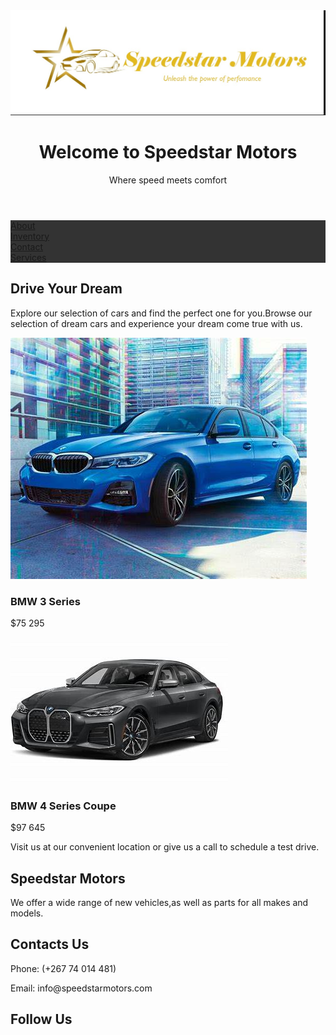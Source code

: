 <DOCTYPE html>
<html lang="en">
<head>
  <img src="logo1.jpg">
  <title></title>
</head>
  <body>
<header>
  <h1>Welcome to Speedstar Motors</h1>
  <p>Where speed meets comfort</p>
<nav>
  <style>
ul {
  list-style-type: none;
  margin: 0;
  padding:0;
  overflow: hidden;
  background-color: #333333;
}

li {
  float:left;
}

li a {
  display: block;
  color: white;
  text-align: center;
  padding: 16px;
  text-decoration: none;
}

li a:hover {
  background-color: #111111;
}
</style>
</nav>  
</header>
<ul>
  <li><a href="About">About</a></li>
  <li><a href="Inventory">Inventory</a></li>
  <li><a href="#contact">Contact</a></li>
  <li><a href="#Services">Services</a></li>
</ul>
<main>
  <h2>Drive Your Dream</h2>
  <p>Explore our selection of cars and find the perfect one for you.Browse our selection of dream cars and experience your dream come true with us.</p>
</main>
  <img src="car1.jpg" alt="A new car from Speedstar Motors">
  <h3>BMW 3 Series</h3>
  <p>$75 295</p>
  <img src="car3.jpg" alt= "A new car from Speedstar Motors">
    <h3>BMW 4 Series Coupe</h3>
    <p>$97 645</p>
  <p>Visit us at our convenient location or give us a call to schedule a test drive.</p>
  <footer>
    <section>
      <h2> Speedstar Motors</h2>
      <p>We offer a wide range of new vehicles,as well as parts for all makes and models.</p>
    <h2>Contacts Us</h2>
    <p>Phone: (+267 74 014 481)</p>
    <p>Email: info@speedstarmotors.com</p>
  </section>
    <h2>Follow Us</h2>
    <ul>
      <li><a href=https://www.facebook.com/speedstarmotors</a></li>
        <li><a href=https:www.instagram.com/speedstarmotors</a></li>
    </ul>
  </footer>
    </body>
</html>
  
